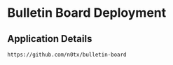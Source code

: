 # Bulletin Board Deployment

## Application Details
```
https://github.com/n0tx/bulletin-board
```

